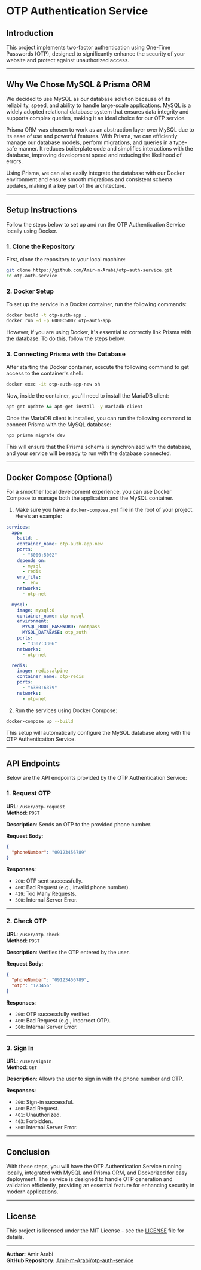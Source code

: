 # OTP Authentication Service

## Introduction

This project implements two-factor authentication using One-Time Passwords (OTP), designed to significantly enhance the security of your website and protect against unauthorized access.

---

## Why We Chose MySQL & Prisma ORM

We decided to use MySQL as our database solution because of its reliability, speed, and ability to handle large-scale applications. MySQL is a widely adopted relational database system that ensures data integrity and supports complex queries, making it an ideal choice for our OTP service.

Prisma ORM was chosen to work as an abstraction layer over MySQL due to its ease of use and powerful features. With Prisma, we can efficiently manage our database models, perform migrations, and queries in a type-safe manner. It reduces boilerplate code and simplifies interactions with the database, improving development speed and reducing the likelihood of errors.

Using Prisma, we can also easily integrate the database with our Docker environment and ensure smooth migrations and consistent schema updates, making it a key part of the architecture.

---

## Setup Instructions

Follow the steps below to set up and run the OTP Authentication Service locally using Docker.

### 1. Clone the Repository

First, clone the repository to your local machine:

```bash
git clone https://github.com/Amir-m-Arabi/otp-auth-service.git
cd otp-auth-service
```

### 2. Docker Setup

To set up the service in a Docker container, run the following commands:

```bash
docker build -t otp-auth-app .
docker run -d -p 6000:5002 otp-auth-app
```

However, if you are using Docker, it's essential to correctly link Prisma with the database. To do this, follow the steps below.

### 3. Connecting Prisma with the Database

After starting the Docker container, execute the following command to get access to the container's shell:

```bash
docker exec -it otp-auth-app-new sh
```

Now, inside the container, you'll need to install the MariaDB client:

```bash
apt-get update && apt-get install -y mariadb-client
```

Once the MariaDB client is installed, you can run the following command to connect Prisma with the MySQL database:

```bash
npx prisma migrate dev
```

This will ensure that the Prisma schema is synchronized with the database, and your service will be ready to run with the database connected.

---

## Docker Compose (Optional)

For a smoother local development experience, you can use Docker Compose to manage both the application and the MySQL container.

1. Make sure you have a `docker-compose.yml` file in the root of your project. Here’s an example:

```yaml
services:
  app:
    build: .
    container_name: otp-auth-app-new
    ports:
      - "6000:5002"
    depends_on:
      - mysql
      - redis
    env_file:
      - .env
    networks:
      - otp-net

  mysql:
    image: mysql:8
    container_name: otp-mysql
    environment:
      MYSQL_ROOT_PASSWORD: rootpass
      MYSQL_DATABASE: otp_auth
    ports:
      - "3307:3306"
    networks:
      - otp-net

  redis:
    image: redis:alpine
    container_name: otp-redis
    ports:
      - "6380:6379"
    networks:
      - otp-net
```

2. Run the services using Docker Compose:

```bash
docker-compose up --build
```

This setup will automatically configure the MySQL database along with the OTP Authentication Service.

---

## API Endpoints

Below are the API endpoints provided by the OTP Authentication Service:

### 1. **Request OTP**

**URL**: `/user/otp-request`  
**Method**: `POST`

**Description**: Sends an OTP to the provided phone number.

**Request Body**:

```json
{
  "phoneNumber": "09123456789"
}
```

**Responses**:

- `200`: OTP sent successfully.
- `400`: Bad Request (e.g., invalid phone number).
- `429`: Too Many Requests.
- `500`: Internal Server Error.

---

### 2. **Check OTP**

**URL**: `/user/otp-check`  
**Method**: `POST`

**Description**: Verifies the OTP entered by the user.

**Request Body**:

```json
{
  "phoneNumber": "09123456789",
  "otp": "123456"
}
```

**Responses**:

- `200`: OTP successfully verified.
- `400`: Bad Request (e.g., incorrect OTP).
- `500`: Internal Server Error.

---

### 3. **Sign In**

**URL**: `/user/signIn`  
**Method**: `GET`

**Description**: Allows the user to sign in with the phone number and OTP.

**Responses**:

- `200`: Sign-in successful.
- `400`: Bad Request.
- `401`: Unauthorized.
- `403`: Forbidden.
- `500`: Internal Server Error.

---

## Conclusion

With these steps, you will have the OTP Authentication Service running locally, integrated with MySQL and Prisma ORM, and Dockerized for easy deployment. The service is designed to handle OTP generation and validation efficiently, providing an essential feature for enhancing security in modern applications.

---

## License

This project is licensed under the MIT License - see the [LICENSE](LICENSE) file for details.

---

**Author:** Amir Arabi  
**GitHub Repository:** [Amir-m-Arabi/otp-auth-service](https://github.com/Amir-m-Arabi/otp-auth-service)

